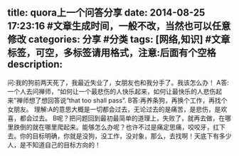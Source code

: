 title:  quora上一个问答分享
date: 2014-08-25 17:23:16 #文章生成时间，一般不改，当然也可以任意修改
categories:   分享 #分类
tags: [网络,知识] #文章标签，可空，多标签请用格式，注意:后面有个空格
description: 
---
问:我的狗前两天死了，我最近失业了，女朋友也和我分手了。我该怎么办！
A答:一个人去问禅师，“如何让一个最悲伤的人快乐起来，如何让最快乐的人悲伤起来”禅师想了想回答说“that  too  shall pass”.
B答:再养条狗，再换个工作，再找个女朋友。
理解:A的意思大概是一切都会过去，无论过去的是痛苦，是悲伤，是欢喜，都会过去。
B呢？把问题回到最初最简单的道理上，失败了，就再去做，在哪里跌倒的就在哪里爬起来。能够怎么办呢？也许不过是痛定思痛，咬咬牙，扛下去。你的目标明确，你就是没狗，没工作，没对象，那么，去找啊！天底下有多少人，是不知道自己的目标方向的！
